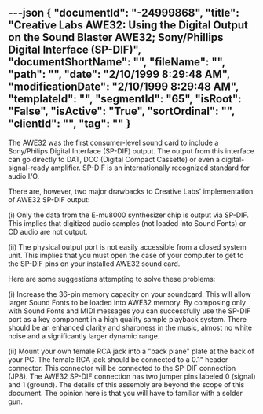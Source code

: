 ---json
{
  "documentId": "-24999868",
  "title": "Creative Labs AWE32: Using the Digital Output on the Sound Blaster AWE32; Sony/Phillips Digital Interface (SP-DIF)",
  "documentShortName": "",
  "fileName": "",
  "path": "",
  "date": "2/10/1999 8:29:48 AM",
  "modificationDate": "2/10/1999 8:29:48 AM",
  "templateId": "",
  "segmentId": "65",
  "isRoot": "False",
  "isActive": "True",
  "sortOrdinal": "",
  "clientId": "",
  "tag": ""
}
---

The AWE32 was the first consumer-level sound card to include a Sony/Philips Digital Interface (SP-DIF) output. The output from this interface can go directly to DAT, DCC (Digital Compact Cassette) or even a digital-signal-ready amplifier. SP-DIF is an internationally recognized standard for audio I/O.

There are, however, two major drawbacks to Creative Labs' implementation of AWE32 SP-DIF output:

(i) Only the data from the E-mu8000 synthesizer chip is output via SP-DIF. This implies that digitized audio samples (not loaded into Sound Fonts) or CD audio are not output.

(ii) The physical output port is not easily accessible from a closed system unit. This implies that you must open the case of your computer to get to the SP-DIF pins on your installed AWE32 sound card.

Here are some suggestions attempting to solve these problems:

(i) Increase the 36-pin memory capacity on your soundcard. This will allow larger Sound Fonts to be loaded into AWE32 memory. By composing only with Sound Fonts and MIDI messages you can successfully use the SP-DIF port as a key component in a high quality sample playback system. There should be an enhanced clarity and sharpness in the music, almost no white noise and a significantly larger dynamic range.

(ii) Mount your own female RCA jack into a &quot;back plane&quot; plate at the back of your PC. The female RCA  jack should be connected to a 0.1&quot; header connector. This connector will be connected to the SP-DIF connection (JP8). The AWE32 SP-DIF connection has two jumper pins labeled 0 (signal) and 1 (ground). The details of this assembly are beyond the scope of this document. The opinion here is that you will have to familiar with a solder gun.
